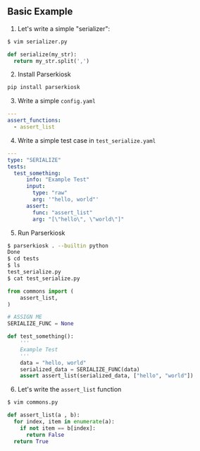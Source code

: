 ## Basic Example
1. Let's write a simple "serializer":
``` bash
$ vim serializer.py
```
``` python
def serialize(my_str):
  return my_str.split(',')
```
2. Install Parserkiosk
``` bash
pip install parserkiosk
```
3. Write a simple ```config.yaml```
``` yaml
---
assert_functions:
  - assert_list
```
4. Write a simple test case in ```test_serialize.yaml```
``` yaml
---
type: "SERIALIZE"
tests:
  test_something:
      info: "Example Test"
      input:
        type: "raw"
        arg: '"hello, world"'
      assert:
        func: "assert_list"
        arg: "[\"hello\", \"world\"]"
```
5. Run Parserkiosk
``` bash
$ parserkiosk . --builtin python
Done
$ cd tests
$ ls
test_serialize.py
$ cat test_serialize.py
```
``` python
from commons import (
    assert_list,
)

# ASSIGN ME
SERIALIZE_FUNC = None

def test_something():
    '''
    Example Test
    '''
    data = "hello, world"
    serialized_data = SERIALIZE_FUNC(data)
    assert assert_list(serialized_data, ["hello", "world"])
```
6. Let's write the ``assert_list`` function
``` bash
$ vim commons.py
```
``` python
def assert_list(a , b):
  for index, item in enumerate(a):
    if not item == b[index]:
      return False
  return True
```
